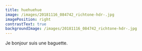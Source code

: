 ```yaml
---
title: huehuehue
image: /images/20181116_084742_richtone-hdr-.jpg
imagePosition: right
contrastText: true
backgroundImage: /images/20181116_084742_richtone-hdr-.jpg
---
```

Je bonjour suis une baguette.
